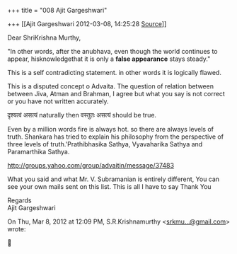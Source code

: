+++
title = "008 Ajit Gargeshwari"

+++
[[Ajit Gargeshwari	2012-03-08, 14:25:28 [Source](https://groups.google.com/g/bvparishat/c/rhHTEFamYbs)]]



Dear ShriKrishna Murthy,

  
  
"In other words, after the anubhava, even though the world continues to appear, hisknowledgethat it is only a **false appearance** stays steady."  
  
  

This is a self contradicting statement. in other words it is logically flawed.  
  
This is a disputed concept o Advaita. The question of relation between between Jiva, Atman and Brahman, I agree but what you say is not correct or you have not written accurately.  
  
  
दृश्यत्वं असत्यं naturally then वस्तुतः असत्यं should be true.  
  
Even by a million words fire is always hot. so there are always levels of truth. Shankara has tried to explain his philosophy from the perspective of three levels of truth.'Prathibhasika Sathya, Vyavaharika Sathya and Paramarthika Sathya.  
  
<http://groups.yahoo.com/group/advaitin/message/37483>  
  
What you said and what Mr. V. Subramanian is entirely different, You can see your own mails sent on this list. This is all I have to say Thank You  
  
Regards  
Ajit Gargeshwari  
  
  

On Thu, Mar 8, 2012 at 12:09 PM, S.R.Krishnamurthy \<[srkmu...@gmail.com]()\> wrote:  




